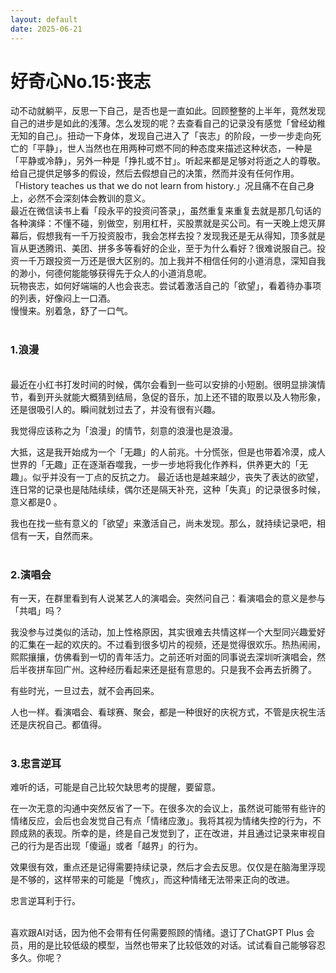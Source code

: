 ```yaml
---
layout: default
date: 2025-06-21
---
```


# 好奇心No.15:丧志



动不动就躺平，反思一下自己，是否也是一直如此。回顾整整的上半年，竟然发现自己的进步是如此的浅薄。怎么发现的呢？去查看自己的记录没有感觉「曾经幼稚无知的自己」。扭动一下身体，发现自己进入了「丧志」的阶段，一步一步走向死亡的「平静」，世人当然也在用两种可燃不同的种态度来描述这种状态，一种是「平静或冷静」，另外一种是「挣扎或不甘」。听起来都是足够对将逝之人的尊敬。
<br>
给自己提供足够多的假设，然后去假想自己的决策，然而并没有任何作用。「History teaches us that we do not learn from history.」况且痛不在自己身上，必然不会深刻体会教训的意义。
<br>
最近在微信读书上看「段永平的投资问答录」，虽然重复来重复去就是那几句话的各种演绎：不懂不碰，别做空，别用杠杆，买股票就是买公司。有一天晚上熄灭屏幕后，假想我有一千万投资股市，我会怎样去投？发现我还是无从得知，顶多就是盲从更透腾讯、美团、拼多多等看好的企业，至于为什么看好？很难说服自己。投资一千万跟投资一万还是很大区别的。加上我并不相信任何的小道消息，深知自我的渺小，何德何能能够获得先于众人的小道消息呢。
<br>
玩物丧志，如何好端端的人也会丧志。尝试着激活自己的「欲望」，看着待办事项的列表，好像闷上一口酒。
<br>
慢慢来。别着急，舒了一口气。
<br>
<br>
### 1.浪漫
<br>
最近在小红书打发时间的时候，偶尔会看到一些可以安排的小短剧。很明显排演情节，看到开头就能大概猜到结局，急促的音乐，加上还不错的取景以及人物形象，还是很吸引人的。瞬间就划过去了，并没有很有兴趣。

我觉得应该称之为「浪漫」的情节，刻意的浪漫也是浪漫。

大抵，这是我开始成为一个「无趣」的人前兆。十分慌张，但是也带着冷漠，成人世界的「无趣」正在逐渐吞噬我，一步一步地将我化作养料，供养更大的「无趣」。似乎并没有一丁点的反抗之力。
最近话也是越来越少，丧失了表达的欲望，连日常的记录也是陆陆续续，偶尔还是隔天补充，这种「失真」的记录很多时候，意义都是0 。

我也在找一些有意义的「欲望」来激活自己，尚未发现。那么，就持续记录吧，相信有一天，自然而来。
<br>
<br>

### 2.演唱会

有一天，在群里看到有人说某艺人的演唱会。突然问自己：看演唱会的意义是参与「共唱」吗？

我没参与过类似的活动，加上性格原因，其实很难去共情这样一个大型同兴趣爱好的汇集在一起的欢庆的。不过看到很多切片的视频，还是觉得很欢乐。热热闹闹，熙熙攘攘，仿佛看到一切的青年活力。之前还听对面的同事说去深圳听演唱会，然后半夜拼车回广州。这种经历看起来还是挺有意思的。只是我不会再去折腾了。

有些时光，一旦过去，就不会再回来。

人也一样。看演唱会、看球赛、聚会，都是一种很好的庆祝方式，不管是庆祝生活还是庆祝自己。都值得。
<br>
<br>
### 3.忠言逆耳

难听的话，可能是自己比较欠缺思考的提醒，要留意。

在一次无意的沟通中突然反省了一下。在很多次的会议上，虽然说可能带有些许的情绪反应，会后也会发觉自己有点「情绪应激」。我将其视为情绪失控的行为，不顾成熟的表现。所幸的是，终是自己发觉到了，正在改进，并且通过记录来审视自己的行为是否出现「傻逼」或者「越界」的行为。

效果很有效，重点还是记得需要持续记录，然后才会去反思。仅仅是在脑海里浮现是不够的，这样带来的可能是「愧疚」，而这种情绪无法带来正向的改进。

忠言逆耳利于行。
<br>
<br>

喜欢跟AI对话，因为他不会带有任何需要照顾的情绪。退订了ChatGPT Plus 会员，用的是比较低级的模型，当然也带来了比较低效的对话。试试看自己能够容忍多久。你呢？
